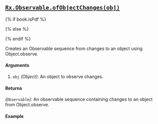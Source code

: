 ## [`Rx.Observable.ofObjectChanges(obj)`](https://github.com/Reactive-Extensions/RxJS/blob/master/src/core/linq/observable/ofobjectchanges.js)

{% if book.isPdf %}



{% else %}



{% endif %}

Creates an Observable sequence from changes to an object using Object.observe.

#### Arguments
1. `obj` *(Object)*: An object to observe changes.

#### Returns
*(`Observable`)*: An observable sequence containing changes to an object from Object.observe.

#### Example
